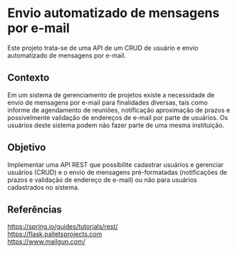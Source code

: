 # Envio automatizado de mensagens por e-mail
Este projeto trata-se de uma API de um CRUD de usuário e envio automatizado de mensagens por e-mail.  


## Contexto

Em um sistema de gerenciamento de projetos existe a necessidade de envio de mensagens por e-mail para finalidades diversas, tais como informe de agendamento de reuniões, notificação aproximação de prazos e possivelmente validação de endereços de e-mail por parte de usuários. Os usuários deste sistema podem não fazer parte de uma mesma instituição.


## Objetivo

Implementar uma API REST que possibilite cadastrar usuários e gerenciar usuários (CRUD) e o envio de mensagens pré-formatadas (notificações de prazos e validação de endereço de e-mail) ou não para usuários cadastrados no sistema.


## Referências

https://spring.io/guides/tutorials/rest/  
https://flask.palletsprojects.com  
https://www.mailgun.com/  
